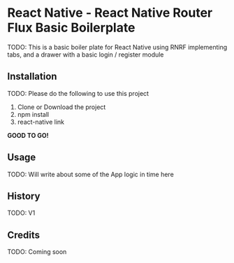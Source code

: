 # React Native - React Native Router Flux Basic Boilerplate

TODO: This is a basic boiler plate for React Native using RNRF implementing tabs, and a drawer with a basic login / register module

## Installation

TODO: Please do the following to use this project
1. Clone or Download the project
2. npm install
3. react-native link

**GOOD TO GO!**

## Usage

TODO: Will write about some of the App logic in time here

## History

TODO: V1

## Credits

TODO: Coming soon
